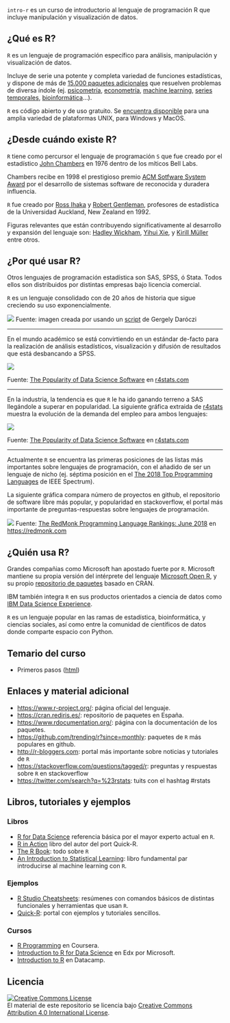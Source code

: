 `intro-r` es un curso de introductorio al lenguaje de programación R que incluye manipulación y visualización de datos.

¿Qué es R?
----------

`R` es un lenguaje de programación específico para análisis, manipulación y visualización de datos.

Incluye de serie una potente y completa variedad de funciones estadísticas, y dispone de más de [15.000 paquetes adicionales](https://www.rdocumentation.org/) que resuelven problemas de diversa índole (ej. [psicometría](https://www.rdocumentation.org/taskviews#Psychometrics), [econometría](https://www.rdocumentation.org/taskviews#Econometrics), [machine learning](https://www.rdocumentation.org/taskviews#MachineLearning), [series temporales](https://www.rdocumentation.org/taskviews#TimeSeries), [bioinformática](https://www.bioconductor.org/)...).

`R` es código abierto y de uso gratuito. Se [encuentra disponible](https://www.r-project.org/) para una amplia variedad de plataformas UNIX, para Windows y MacOS.

¿Desde cuándo existe R?
-----------------------

`R` tiene como percursor el lenguaje de programación `S` que fue creado por el estadístico [John Chambers](https://statistics.stanford.edu/people/john-chambers) en 1976 dentro de los míticos Bell Labs.

Chambers recibe en 1998 el prestigioso premio [ACM Sotfware System Award](https://en.wikipedia.org/wiki/ACM_Software_System_Award) por el desarrollo de sistemas software de reconocida y duradera influencia.

`R` fue creado por [Ross Ihaka](https://www.stat.auckland.ac.nz/~ihaka/) y [Robert Gentleman](https://en.wikipedia.org/wiki/Robert_Gentleman_(statistician)), profesores de estadística de la Universidad Auckland, New Zealand en 1992.

Figuras relevantes que están contribuyendo significativamente al desarrollo y expansión del lenguaje son: [Hadley Wickham](http://hadley.nz/), [Yihui Xie](https://yihui.name/en/), y [Kirill Müller](http://krlmlr.github.io/) entre otros.

¿Por qué usar R?
----------------

Otros lenguajes de programación estadística son SAS, SPSS, ó Stata. Todos ellos son distribuidos por distintas empresas bajo licencia comercial.

`R` es un lenguaje consolidado con de 20 años de historia que sigue creciendo su uso exponencialmente.

![](https://gist.githubusercontent.com/daroczig/3cf06d6db4be2bbe3368/raw/d16b3da080c149c88b5fd9722d3c3c02e4c8644d/number-of-submitted-packages-to-CRAN.png) Fuente: imagen creada por usando un [script](https://gist.github.com/daroczig/3cf06d6db4be2bbe3368#file-get-data-r) de Gergely Daróczi

------------------------------------------------------------------------

En el mundo académico se está convirtiendo en un estándar de-facto para la realización de análisis estadísticos, visualización y difusión de resultados que está desbancando a SPSS.

![](https://i0.wp.com/r4stats.com/wp-content/uploads/2017/06/Fig_2d_ScholarlyImpact2016.png)

Fuente: [The Popularity of Data Science Software](http://r4stats.com/articles/popularity/) en [r4stats.com](http://r4stats.com)

------------------------------------------------------------------------

En la industria, la tendencia es que `R` le ha ido ganando terreno a SAS llegándole a superar en popularidad. La siguiente gráfica extraida de [r4stats](http://r4stats.com) muestra la evolución de la demanda del empleo para ambos lenguajes:

![](https://i1.wp.com/r4stats.com/wp-content/uploads/2017/02/Fig-1c-R-v-SAS-2017-02-18.png)

Fuente: [The Popularity of Data Science Software](http://r4stats.com/articles/popularity/) en [r4stats.com](http://r4stats.com)

------------------------------------------------------------------------

Actualmente `R` se encuentra las primeras posiciones de las listas más importantes sobre lenguajes de programación, con el añadido de ser un lenguaje de nicho (ej. séptima posición en el [The 2018 Top Programming Languages](https://spectrum.ieee.org/at-work/innovation/the-2018-top-programming-languages) de IEEE Spectrum).

La siguiente gráfica compara número de proyectos en github, el repositorio de software libre más popular, y popularidad en stackoverflow, el portal más importante de preguntas-respuestas sobre lenguajes de programación.

![](http://sogrady-media.redmonk.com/sogrady/files/2018/08/lang.rank_.618-1.png) Fuente: [The RedMonk Programming Language Rankings: June 2018](https://redmonk.com/sogrady/2018/08/10/language-rankings-6-18/) en <https://redmonk.com>

¿Quién usa R?
-------------

Grandes compañias como Microsoft han apostado fuerte por `R`. Microsoft mantiene su propia versión del intérprete del lenguaje [Microsoft Open R](https://mran.microsoft.com/open), y su propio [repositorio de paquetes](https://mran.microsoft.com/) basado en CRAN.

IBM también integra `R` en sus productos orientados a ciencia de datos como [IBM Data Science Experience](IBM%20Data%20Science%20Experience).

`R` es un lenguaje popular en las ramas de estadística, bioinformática, y ciencias sociales, así como entre la comunidad de científicos de datos donde comparte espacio con Python.

Temario del curso
-----------------

-   Primeros pasos (<a href="https://htmlpreview.github.io/?https://github.com/phaya/intro-r/blob/devel/01-basic-r.html" targe="_blank">html</a>)

Enlaces y material adicional
----------------------------

-   <https://www.r-project.org/>: página oficial del lenguaje.
-   <https://cran.rediris.es/>: repositorio de paquetes en España.
-   <https://www.rdocumentation.org/>: página con la documentación de los paquetes.
-   <https://github.com/trending/r?since=monthly>: paquetes de `R` más populares en github.
-   <http://r-bloggers.com>: portal más importante sobre noticias y tutoriales de `R`
-   <https://stackoverflow.com/questions/tagged/r>: preguntas y respuestas sobre `R` en stackoverflow
-   <https://twitter.com/search?q=%23rstats>: tuits con el hashtag \#rstats

Libros, tutoriales y ejemplos
-----------------------------

### Libros

-   [R for Data Science](http://r4ds.had.co.nz/) referencia básica por el mayor experto actual en `R`.
-   [R in Action](https://www.manning.com/books/r-in-action) libro del autor del port Quick-R.
-   [The R Book](https://www.cs.upc.edu/~robert/teaching/estadistica/TheRBook.pdf): todo sobre `R`
-   [An Introduction to Statistical Learning](http://www-bcf.usc.edu/~gareth/ISL/ISLR%20First%20Printing.pdf): libro fundamental par introducirse al machine learning con `R`.

### Ejemplos

-   [R Studio Cheatsheets](https://www.rstudio.com/resources/cheatsheets/): resúmenes con comandos básicos de distintas funcionales y herramientas que usan `R`.
-   [Quick-R](https://www.statmethods.net/index.html): portal con ejemplos y tutoriales sencillos.

### Cursos

-   [R Programming](https://www.coursera.org/learn/r-programming) en Coursera.
-   [Introduction to R for Data Science](https://www.edx.org/es/course/introduction-r-data-science) en Edx por Microsoft.
-   [Introduction to R](https://www.datacamp.com/courses/free-introduction-to-r) en Datacamp.

Licencia
--------

<a rel="license" href="http://creativecommons.org/licenses/by/4.0/"><img alt="Creative Commons License" style="border-width:0" src="https://i.creativecommons.org/l/by/4.0/88x31.png" /></a><br />El material de este repositorio se licencia bajo <a rel="license" href="http://creativecommons.org/licenses/by/4.0/">Creative Commons Attribution 4.0 International License</a>.
